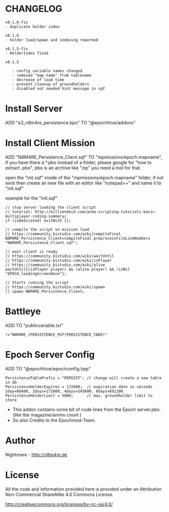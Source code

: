 # CHANGELOG

```
v0.1.6-fix
- duplicate holder index

v0.1.6
- holder load/spawn and indexing reworked

v0.1.5-fix
- HolderIndex fixed

v0.1.5

   - config variable names changed
   - removed "map name" from tablename
   - decrease of load time
   - prevent cleanup of groundholders
   - disabled not needed hint message in sqf
```

# Install Server

ADD  "a3_n8m4re_persistence.bpo"  TO  "@epochhive/addons"

# Install Client Mission

ADD  "N8M4RE_Persistence_Client.sqf"  TO  "mpmissions/epoch.mapname", 
if you have there a *.pbo instead of a folder, please google for "how to extract .pbo", pbo is an archive like "zip" you need a tool for that.

open the "init.sqf" inside of the "mpmissions/epoch.mapname" folder, if not exist then create an new file with an     editor like "notepad++" and name it to "init.sqf"

example for the "init.sqf"
```
// stop server loading the client script
// tutorial: http://killzonekid.com/arma-scripting-tutorials-basic-multiplayer-coding-summary/  
if (isDedicated) exitWith {}; 

// compile the script on mission load
// https://community.bistudio.com/wiki/compileFinal
N8M4RE_Persistence_Client=compileFinal preprocessFileLineNumbers "N8M4RE_Persistence_Client.sqf";

// wait client is ready 
// https://community.bistudio.com/wiki/waitUntil
// https://community.bistudio.com/wiki/isPlayer
// https://community.bistudio.com/wiki/alive
waitUntil{(isPlayer player) && (alive player) && !isNil "EPOCH_loadingScreenDone"};

// Starts running the script
// https://community.bistudio.com/wiki/spawn
[] spawn N8M4RE_Persistence_Client;
```


# Battleye

ADD TO "publicvariable.txt"

```
!="N8M4RE_(PERSISTENCE_PUT|PERSISTENCE_TAKE)"
```

# Epoch Server Config

ADD TO "@epochhive/epochconfig.hpp"

```
PersistenceTablePrefix = "PERSIST"; // change will create a new table in db
PersistenceHolderExpires = 172800;	// expiration date in seconds 1day=86400, 2days=172800, 4days=345600, 8days=691200
PersistenceHolderLimit = 5000;		// max. groundholder limit to store
```


 - This addon contains some bit of code lines from the Epoch server.pbo. (like the magazine/ammo count )
 - So also Credits to the Epochmod-Team.



# Author
Nightmare - http://n8m4re.de



# License
All the code and information provided here is provided under an Attribution Non-Commercial ShareAlike 4.0 Commons License.

http://creativecommons.org/licenses/by-nc-sa/4.0/

